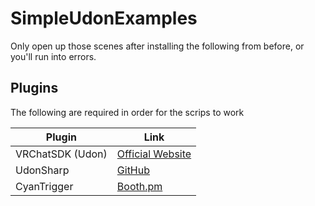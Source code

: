 # SimpleUdonExamples
Only open up those scenes after installing the following from before, or you'll run into errors.

## Plugins

The following are required in order for the scrips to work

| Plugin | Link |
| ------ | ------ |
| VRChatSDK (Udon) | [Official Website](https://vrchat.com/home/download) |
| UdonSharp | [GitHub](https://github.com/MerlinVR/UdonSharp) |
| CyanTrigger | [Booth.pm](https://cyanlaser.booth.pm/items/3194594) |
